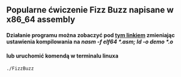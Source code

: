 ## Popularne ćwiczenie Fizz Buzz napisane w x86_64 assembly
#### Działanie programu można zobaczyć pod [tym linkiem](http://tpcg.io/CfEw5H) zmieniając ustawienia kompilowania na **_nasm -f elf64 *.asm; ld -o demo *.o_**
#### lub uruchomić komendą w terminalu linuxa

```
./FizzBuzz

```
